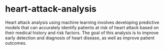 # heart-attack-analysis
Heart attack analysis using machine learning involves developing predictive models that can accurately identify patients at risk of heart attack based on their medical history and risk factors. The goal of this analysis is to improve early detection and diagnosis of heart disease, as well as improve patient outcomes.
